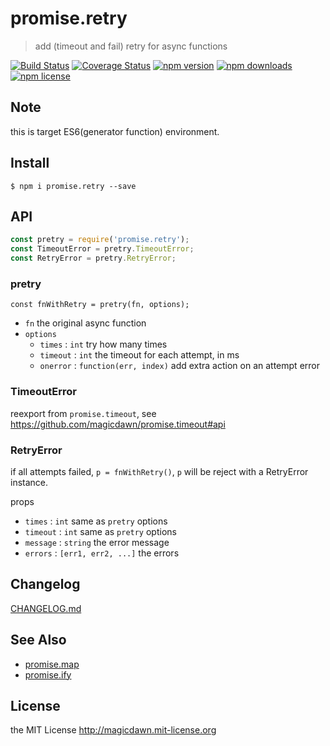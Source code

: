 # promise.retry
> add (timeout and fail) retry for async functions

[![Build Status](https://img.shields.io/travis/magicdawn/promise.retry.svg?style=flat-square)](https://travis-ci.org/magicdawn/promise.retry)
[![Coverage Status](https://img.shields.io/coveralls/magicdawn/promise.retry.svg?style=flat-square)](https://coveralls.io/github/magicdawn/promise.retry?branch=master)
[![npm version](https://img.shields.io/npm/v/promise.retry.svg?style=flat-square)](https://www.npmjs.com/package/promise.retry)
[![npm downloads](https://img.shields.io/npm/dm/promise.retry.svg?style=flat-square)](https://www.npmjs.com/package/promise.retry)
[![npm license](https://img.shields.io/npm/l/promise.retry.svg?style=flat-square)](http://magicdawn.mit-license.org)

## Note
this is target ES6(generator function) environment.

## Install
```
$ npm i promise.retry --save
```

## API

```js
const pretry = require('promise.retry');
const TimeoutError = pretry.TimeoutError;
const RetryError = pretry.RetryError;
```

### pretry
```
const fnWithRetry = pretry(fn, options);
```

- `fn` the original async function
- `options`
    - `times` : `int`  try how many times
    - `timeout` : `int` the timeout for each attempt, in ms
    - `onerror` : `function(err, index)` add extra action on an attempt error

### TimeoutError
reexport from `promise.timeout`, see https://github.com/magicdawn/promise.timeout#api

### RetryError
if all attempts failed, `p = fnWithRetry()`, `p` will be reject with a RetryError instance.

props
- `times` : `int` same as `pretry` options
- `timeout` : `int` same as `pretry` options
- `message` : `string` the error message
- `errors` : `[err1, err2, ...]` the errors

## Changelog

[CHANGELOG.md](CHANGELOG.md)

## See Also

- [promise.map](https://github.com/magicdawn/promise.map)
- [promise.ify](https://github.com/magicdawn/promise.ify)

## License

the MIT License http://magicdawn.mit-license.org